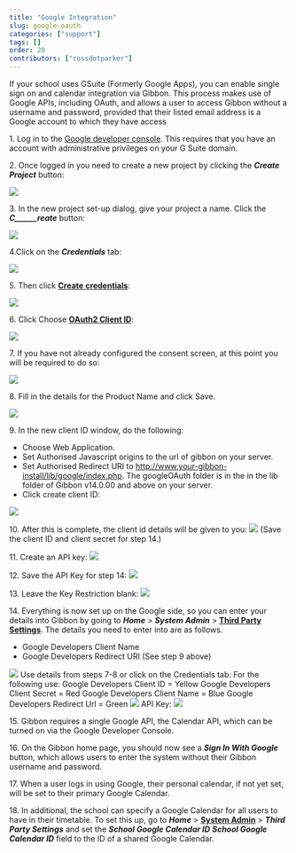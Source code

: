 ```yaml
---
title: "Google Integration"
slug: google-oauth
categories: ["support"]
tags: []
order: 20
contributors: ["rossdotparker"]
---
```


If your school uses GSuite (Formerly Google Apps), you can enable single sign on and calendar integration via Gibbon. This process makes use of Google APIs, including OAuth, and allows a user to access Gibbon without a username and password, provided that their listed email address is a Google account to which they have access

1\. Log in to the [Google developer console](https://cloud.google.com/console/project). This requires that you have an account with administrative privileges on your G Suite domain.

2\. Once logged in you need to create a new project by clicking the ___Create Project___ button:

[![](/wp/2014/02/02-create-project-300x49.png)](/wp/2014/02/02-create-project.png)

3\. In the new project set-up dialog, give your project a name. Click the ___C______reate___ button:

[![](/wp/2014/02/03-project-name-300x134.png)](/wp/2014/02/03-project-name.png)

4.Click on the ___Credentials___ tab:

[![](/wp/2014/02/05-select-credentialstab-300x274.png)](/wp/2014/02/05-select-credentialstab.png)

5\. Then click <span style="text-decoration: underline;">**Create** **credentials**</span>:

[![](/wp/2014/02/05-create-credentials-300x158.png)](/wp/2014/02/05-create-credentials.png)

6\. Click Choose **<span style="text-decoration: underline;">OAuth2 Client ID</span>**:

[![](/wp/2014/02/06-OAuth-ClientID-300x210.png)](/wp/2014/02/06-OAuth-ClientID.png)

7\. If you have not already configured the consent screen, at this point you will be required to do so:

[![](/wp/2014/02/07a-consent-screen-300x107.png)](/wp/2014/02/07a-consent-screen.png)

8\. Fill in the details for the Product Name and click Save.

[![](/wp/2014/02/07b-product-name-300x290.png)](/wp/2014/02/07b-product-name.png)

9\. In the new client ID window, do the following:

*   Choose Web Application.
*   Set Authorised Javascript origins to the url of gibbon on your server.
*   Set Authorised Redirect URI to http://www.your-gibbon-install/lib/google/index.php. The googleOAuth folder is in the in the lib folder of Gibbon v14.0.00 and above on your server.
*   Click create client ID:

[![](/wp/2014/02/07c-create-client-id-274x300.png)](/wp/2014/02/07c-create-client-id.png)

10\. After this is complete, the client id details will be given to you: [![](/wp/2014/02/07d-client-id-details-300x140.png)](/wp/2014/02/07d-client-id-details.png) (Save the client ID and client secret for step 14.)

11\. Create an API key: [![](/wp/2014/02/08a-API-key-300x268.png)](/wp/2014/02/08a-API-key.png)

12\. Save the API Key for step 14: [![](/wp/2014/02/08b-API-key-created-300x158.png)](/wp/2014/02/08b-API-key-created.png)

13\. Leave the Key Restriction blank: [![](/wp/2014/02/10-key-restriction-300x281.png)](/wp/2014/02/10-key-restriction.png)

14\. Everything is now set up on the Google side, so you can enter your details into Gibbon by going to ___Home___ > ___System Admin___ > **<span style="text-decoration: underline;">Third Party Settings</span>**. The details you need to enter into are as follows.

*   Google Developers Client Name
*   Google Developers Redirect URI (See step 9 above)

[![](/wp/2014/02/11a-Authentication-Gibbon-300x181.png)](/wp/2014/02/11a-Authentication-Gibbon.png) Use details from steps 7-8 or click on the Credentials tab: For the following use: Google Developers Client ID = Yellow Google Developers Client Secret = Red Google Developers Client Name = Blue Google Developers Redirect Url = Green [![](/wp/2014/02/11b-Client-id-285x300.png)](/wp/2014/02/11b-Client-id.png) API Key: [![](/wp/2014/02/11c-API-key-300x119.png)](/wp/2014/02/11c-API-key.png)

15\. Gibbon requires a single Google API, the Calendar API, which can be turned on via the Google Developer Console.

16\. On the Gibbon home page, you should now see a ___Sign In With Google___ button, which allows users to enter the system without their Gibbon username and password.

17\. When a user logs in using Google, their personal calendar, if not yet set, will be set to their primary Google Calendar.

18\. In additional, the school can specify a Google Calendar for all users to have in their timetable. To set this up, go to ___Home___ > **<span style="text-decoration: underline;">System Admin</span>** > ___Third Party Settings___ and set the ___School Google Calendar ID___
___School Google Calendar ID___ field to the ID of a shared Google Calendar.
